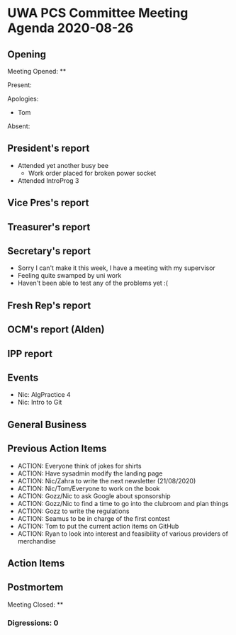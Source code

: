 # UWA PCS Committee Meeting Agenda 2020-08-26

## Opening

Meeting Opened: **

Present:

Apologies:

- Tom

Absent:

## President's report

- Attended yet another busy bee
  - Work order placed for broken power socket
- Attended IntroProg 3

## Vice Pres's report

## Treasurer's report

## Secretary's report

- Sorry I can't make it this week, I have a meeting with my supervisor
- Feeling quite swamped by uni work
- Haven't been able to test any of the problems yet :(

## Fresh Rep's report

## OCM's report (Alden)

## IPP report

## Events

- Nic: AlgPractice 4
- Nic: Intro to Git

## General Business

## Previous Action Items

- ACTION: Everyone think of jokes for shirts
- ACTION: Have sysadmin modify the landing page
- ACTION: Nic/Zahra to write the next newsletter (21/08/2020)
- ACTION: Nic/Tom/Everyone to work on the book
- ACTION: Gozz/Nic to ask Google about sponsorship
- ACTION: Gozz/Nic to find a time to go into the clubroom and plan things
- ACTION: Gozz to write the regulations
- ACTION: Seamus to be in charge of the first contest
- ACTION: Tom to put the current action items on GitHub
- ACTION: Ryan to look into interest and feasibility of various providers of merchandise

## Action Items

## Postmortem

Meeting Closed: **

### Digressions: 0
